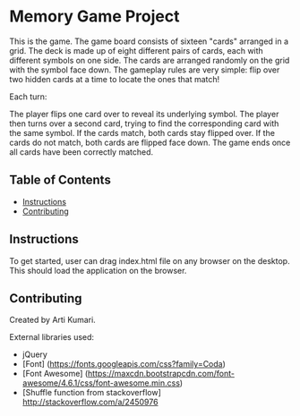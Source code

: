 # Memory Game Project
This is the game.
The game board consists of sixteen "cards" arranged in a grid. The deck is made up of eight different pairs of cards, each with different symbols on one side. The cards are arranged randomly on the grid with the symbol face down. The gameplay rules are very simple: flip over two hidden cards at a time to locate the ones that match!

Each turn:

The player flips one card over to reveal its underlying symbol.
The player then turns over a second card, trying to find the corresponding card with the same symbol.
If the cards match, both cards stay flipped over.
If the cards do not match, both cards are flipped face down.
The game ends once all cards have been correctly matched.

## Table of Contents

* [Instructions](#instructions)
* [Contributing](#contributing)

## Instructions

To get started, user can drag index.html file on any browser on the desktop. This should load the application on the browser.

## Contributing

Created by Arti Kumari.

External libraries used:
* jQuery
* [Font] (https://fonts.googleapis.com/css?family=Coda)
* [Font Awesome] (https://maxcdn.bootstrapcdn.com/font-awesome/4.6.1/css/font-awesome.min.css)
* [Shuffle function from stackoverflow] http://stackoverflow.com/a/2450976
